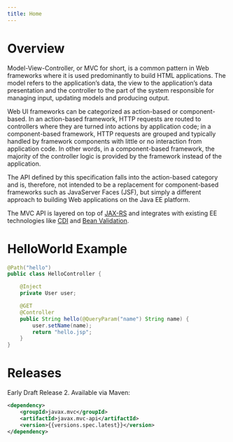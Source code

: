 ```yaml
---
title: Home
---
```


# Overview

Model-View-Controller, or MVC for short, is a common pattern in Web frameworks where it is used 
predominantly to build HTML applications. The model refers to the application’s data, the view to 
the application’s data presentation and the controller to the part of the system responsible for 
managing input, updating models and producing output.

Web UI frameworks can be categorized as action-based or component-based. In an action-based 
framework, HTTP requests are routed to controllers where they are turned into actions by 
application code; in a component-based framework, HTTP requests are grouped and typically 
handled by framework components with little or no interaction from application code. 
In other words, in a component-based framework, the majority of the controller logic is provided 
by the framework instead of the application.

The API defined by this specification falls into the action-based category and is, therefore, 
not intended to be a replacement for component-based frameworks such as JavaServer Faces (JSF), 
but simply a different approach to building Web applications on the Java EE platform.

The MVC API is layered on top of [JAX-RS](https://jax-rs-spec.java.net/) and integrates 
with existing EE technologies like [CDI](https://www.jcp.org/en/jsr/detail?id=365) and 
[Bean Validation](https://jcp.org/en/jsr/detail?id=349).

# HelloWorld Example

```java
@Path("hello")
public class HelloController {

    @Inject
    private User user;

    @GET
    @Controller
    public String hello(@QueryParam("name") String name) {
        user.setName(name);
        return "hello.jsp";
    }
}
```

# Releases

Early Draft Release 2. Available via Maven:

```xml
<dependency>
    <groupId>javax.mvc</groupId>
    <artifactId>javax.mvc-api</artifactId>
    <version>{{versions.spec.latest}}</version>
</dependency>
```

